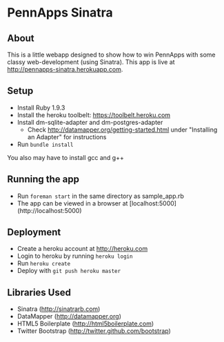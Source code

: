 PennApps Sinatra
================

About
-----
This is a little webapp designed to show how to win PennApps with some classy web-development (using Sinatra). This app is live at http://pennapps-sinatra.herokuapp.com.

Setup
-----
* Install Ruby 1.9.3
* Install the heroku toolbelt: https://toolbelt.heroku.com
* Install dm-sqlite-adapter and dm-postgres-adapter
  * Check http://datamapper.org/getting-started.html under "Installing an Adapter" for instructions
* Run `bundle install`

You also may have to install gcc and g++

Running the app
---------------
* Run `foreman start` in the same directory as sample_app.rb
* The app can be viewed in a browser at [localhost:5000] (http://localhost:5000)

Deployment
----------
* Create a heroku account at http://heroku.com
* Login to heroku by running `heroku login`
* Run `heroku create`
* Deploy with `git push heroku master`

Libraries Used
--------------
* Sinatra (http://sinatrarb.com)
* DataMapper (http://datamapper.org)
* HTML5 Boilerplate (http://html5boilerplate.com)
* Twitter Bootstrap (http://twitter.github.com/bootstrap)
